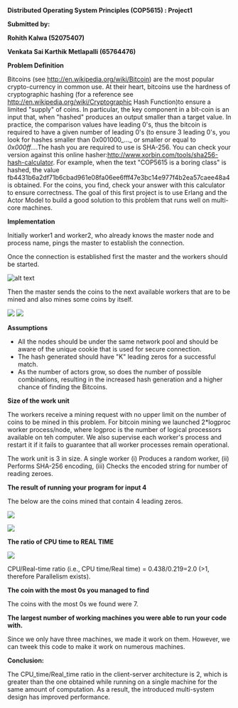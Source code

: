 **Distributed Operating System Principles (COP5615) : Project1**

**Submitted by:**

**Rohith Kalwa (52075407)**

**Venkata Sai Karthik Metlapalli (65764476)**

**Problem Definition**

Bitcoins (see http://en.wikipedia.org/wiki/Bitcoin) are the most popular crypto-currency in common use. At their heart, bitcoins use the hardness of cryptographic hashing (for a reference see http://en.wikipedia.org/wiki/Cryptographic Hash Function)to ensure a limited "supply" of coins. In particular, the key component in a bit-coin is an input that, when "hashed" produces an output smaller than a target value. In practice, the comparison values have leading 0's, thus the bitcoin is required to have a given number of leading 0's (to ensure 3 leading 0's, you look for hashes smaller than 0x001000_..._ or smaller or equal to _0x000ff..._.The hash you are required to use is SHA-256. You can check your version against this online hasher:http://www.xorbin.com/tools/sha256-hash-calculator. For example, when the text "COP5615 is a boring class" is hashed, the value fb4431b6a2df71b6cbad961e08fa06ee6fff47e3bc14e977f4b2ea57caee48a4 is obtained. For the coins, you find, check your answer with this calculator to ensure correctness. The goal of this first project is to use Erlang and the Actor Model to build a good solution to this problem that runs well on multi-core machines.

**Implementation**

Initially worker1 and worker2, who already knows the master node and process name, pings the master to establish the connection.

Once the connection is established first the master and the workers should be started.

![alt text](https://github.com/DOSP-5615-Team/Project1-Bitcoin-mining/tree/master/img/master_start.png)

Then the master sends the coins to the next available workers that are to be mined and also mines some coins by itself.

![](RackMultipart20220923-1-u90jkg_html_4b0f06296aead0f6.png) ![](RackMultipart20220923-1-u90jkg_html_dad407ee3409802d.jpg)

**Assumptions**

- All the nodes should be under the same network pool and should be aware of the unique cookie that is used for secure connection.
- The hash generated should have "K" leading zeros for a successful match.
- As the number of actors grow, so does the number of possible combinations, resulting in the increased hash generation and a higher chance of finding the Bitcoins.

**Size of the work unit**

The workers receive a mining request with no upper limit on the number of coins to be mined in this problem. For bitcoin mining we launched 2\*logproc worker process/node, where logproc is the number of logical processors available on teh computer. We also supervise each worker's process and restart it if it fails to guarantee that all worker processes remain operational.

The work unit is 3 in size. A single worker (i) Produces a random worker, (ii) Performs SHA-256 encoding, (iii) Checks the encoded string for number of reading zeroes.

**The result of running your program for input 4**

The below are the coins mined that contain 4 leading zeros.

![](RackMultipart20220923-1-u90jkg_html_843cabb94745dde3.jpg)

![](RackMultipart20220923-1-u90jkg_html_cddb90a3660d8d3b.jpg)

**The ratio of CPU time to REAL TIME**

![](RackMultipart20220923-1-u90jkg_html_baf177493c57d9e.png)

CPU/Real-time ratio (i.e., CPU time/Real time) = 0.438/0.219=2.0 (\>1, therefore Parallelism exists).

**The coin with the most 0s you managed to find**

The coins with the most 0s we found were 7.

**The largest number of working machines you were able to run your code with.**

Since we only have three machines, we made it work on them. However, we can tweek this code to make it work on numerous machines.

**Conclusion:**

The CPU\_time/Real\_time ratio in the client-server architecture is 2, which is greater than the one obtained while running on a single machine for the same amount of computation. As a result, the introduced multi-system design has improved performance.
